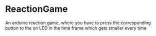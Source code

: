 # ReactionGame
An arduino reaction game, where you have to press the corresponding button to the on LED in the time frame which gets smaller every time
